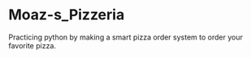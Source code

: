 # Moaz-s_Pizzeria
Practicing python by making a smart pizza order system to order your favorite pizza. 
